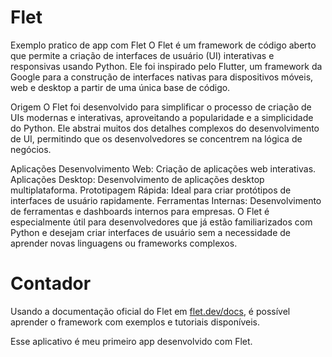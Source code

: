 # Flet


Exemplo pratico de app com Flet
O Flet é um framework de código aberto que permite a criação de interfaces de usuário (UI) interativas e responsivas usando Python. Ele foi inspirado pelo Flutter, um framework da Google para a construção de interfaces nativas para dispositivos móveis, web e desktop a partir de uma única base de código.

Origem
O Flet foi desenvolvido para simplificar o processo de criação de UIs modernas e interativas, aproveitando a popularidade e a simplicidade do Python. Ele abstrai muitos dos detalhes complexos do desenvolvimento de UI, permitindo que os desenvolvedores se concentrem na lógica de negócios.

Aplicações
Desenvolvimento Web: Criação de aplicações web interativas.
Aplicações Desktop: Desenvolvimento de aplicações desktop multiplataforma.
Prototipagem Rápida: Ideal para criar protótipos de interfaces de usuário rapidamente.
Ferramentas Internas: Desenvolvimento de ferramentas e dashboards internos para empresas.
O Flet é especialmente útil para desenvolvedores que já estão familiarizados com Python e desejam criar interfaces de usuário sem a necessidade de aprender novas linguagens ou frameworks complexos.


# Contador 

Usando a documentação oficial do Flet em [flet.dev/docs](https://flet.dev/docs),
é possível aprender o framework com exemplos e tutoriais disponíveis.

Esse aplicativo é meu primeiro app desenvolvido com Flet.
